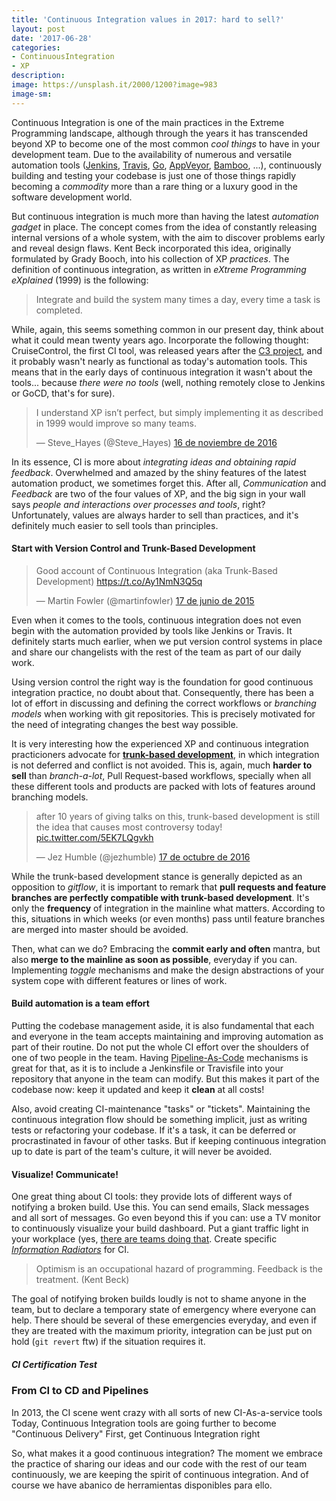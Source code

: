 ```yaml
---
title: 'Continuous Integration values in 2017: hard to sell?'
layout: post
date: '2017-06-28'
categories:
- ContinuousIntegration
- XP
description: 
image: https://unsplash.it/2000/1200?image=983
image-sm:
---
```


Continuous Integration is one of the main practices in the Extreme Programming landscape, although through the years it has transcended beyond XP to become one of the most common *cool things* to have in your development team. Due to the availability of numerous and versatile automation  tools ([Jenkins](http://jenkins.io), [Travis](http://travis-ci.org), [Go](http://www.gocd.org), [AppVeyor](http://www.appveyor.com), [Bamboo](http://www.atlassian.com/software/bamboo), ...), continuously building and testing your codebase is just one of those things rapidly becoming a *commodity* more than a rare thing or a luxury good in the software development world.

But continuous integration is much more than having the latest _automation gadget_ in place. The concept comes from the idea of constantly releasing internal versions of a whole system, with the aim to discover problems early and reveal design flaws. Kent Beck incorporated this idea, originally formulated by Grady Booch, into his collection of XP _practices_. The definition of continuous integration, as written in _eXtreme Programming eXplained_ (1999) is the following:

>  Integrate and build the system many times a day, every time a task is completed.

While, again, this seems something common in our present day, think about what it could mean twenty years ago. Incorporate the following thought: CruiseControl, the first CI tool, was released years after the [C3 project](https://martinfowler.com/bliki/C3.html), and it probably wasn't nearly as functional as today's automation tools. This means that in the early days of continuous integration it wasn't about the tools... because _there were no tools_ (well, nothing remotely close to Jenkins or GoCD, that's for sure).

<blockquote class="twitter-tweet" data-lang="es"><p lang="en" dir="ltr">I understand XP isn’t perfect, but simply implementing it as described in 1999 would improve so many teams.</p>&mdash; Steve_Hayes (@Steve_Hayes) <a href="https://twitter.com/Steve_Hayes/status/798775631613861888">16 de noviembre de 2016</a></blockquote>
<script async src="//platform.twitter.com/widgets.js" charset="utf-8"></script>

In its essence, CI is more about _integrating ideas and obtaining rapid feedback_. Overwhelmed and amazed by the shiny features of the latest automation product, we sometimes forget this. After all, _Communication_ and _Feedback_ are two of the four values of XP,  and the big sign in your wall says _people and interactions over processes and tools_, right? Unfortunately, values are always harder to sell than practices, and it's definitely much easier to sell tools than principles.

#### Start with Version Control and Trunk-Based Development

<blockquote class="twitter-tweet" data-lang="es"><p lang="en" dir="ltr">Good account of Continuous Integration (aka Trunk-Based Development)  <a href="https://t.co/Ay1NmN3Q5q">https://t.co/Ay1NmN3Q5q</a></p>&mdash; Martin Fowler (@martinfowler) <a href="https://twitter.com/martinfowler/status/611297227596820481">17 de junio de 2015</a></blockquote>
<script async src="//platform.twitter.com/widgets.js" charset="utf-8"></script>

Even when it comes to the tools, continuous integration does not even begin with the automation provided by tools like Jenkins or Travis. It definitely starts much earlier, when we put version control systems in place and share our changelists with the rest of the team as part of our daily work.

Using version control the right way is the foundation for good continuous integration practice, no doubt about that. Consequently, there has been a lot of effort in discussing and defining the correct workflows or _branching models_ when working with git repositories. This is precisely motivated for the need of integrating changes the best way possible.

It is very interesting how the experienced XP and continuous integration practicioners advocate for [**trunk-based development**](https://paulhammant.com/2013/04/05/what-is-trunk-based-development/), in which integration is not deferred and conflict is not avoided. This is, again, much **harder to sell** than *branch-a-lot*, Pull Request-based workflows, specially when all these different tools and products are packed with lots of features around branching models.

<blockquote class="twitter-tweet" data-lang="es"><p lang="en" dir="ltr">after 10 years of giving talks on this, trunk-based development is still the idea that causes most controversy today! <a href="https://t.co/5EK7LQgvkh">pic.twitter.com/5EK7LQgvkh</a></p>&mdash; Jez Humble (@jezhumble) <a href="https://twitter.com/jezhumble/status/787866655598575616">17 de octubre de 2016</a></blockquote>
<script async src="//platform.twitter.com/widgets.js" charset="utf-8"></script>

While the trunk-based development stance is generally depicted as an opposition to _gitflow_, it is important to remark that **pull requests and feature branches are perfectly compatible with trunk-based development**. It's only the **frequency** of integration in the mainline what matters. According to this, situations in which weeks (or even months) pass until feature branches are merged into master should be avoided.

Then, what can we do? Embracing the **commit early and often** mantra, but also **merge to the mainline as soon as possible**, everyday if you can. Implementing _toggle_ mechanisms and make the design abstractions of your system cope with different features or lines of work.


#### Build automation is a team effort

Putting the codebase management aside, it is also fundamental that each and everyone in the team accepts maintaining and improving automation as part of their routine. Do not put the whole CI effort over the shoulders of one of two people in the team. Having [Pipeline-As-Code](http://www.thoughtworks.com/radar/techniques/pipelines-as-code) mechanisms is great for that, as it is to include a Jenkinsfile or Travisfile into your repository that anyone in the team can modify. But this makes it part of the codebase now: keep it updated and keep it **clean** at all costs!

Also, avoid creating CI-maintenance "tasks" or "tickets". Maintaining the continuous integration flow should be something implicit, just as writing tests or refactoring your codebase. If it's a task, it can be deferred or procrastinated in favour of other tasks. But if keeping continuous integration up to date is part of the team's culture, it will never be avoided.

#### Visualize! Communicate!

One great thing about CI tools: they provide lots of different ways of notifying a broken build. Use this. You can send emails, Slack messages and all sort of messages. Go even beyond this if you can: use a TV monitor to continuously visualize your build dashboard. Put a giant traffic light in your workplace (yes, [there are teams doing that](https://wiki.jenkins.io/display/JENKINS/Traffic+Light+Plugin). Create specific [_Information Radiators_](http://alistair.cockburn.us/Information+radiator) for CI.

> Optimism is an occupational hazard of programming. Feedback is the treatment. (Kent Beck)

The goal of notifying broken builds loudly is not to shame anyone in the team, but to declare a temporary state of emergency where everyone can help. There should be several of these emergencies everyday, and even if they are treated with the maximum priority, integration can be just put on hold (`git revert` ftw) if the situation requires it.

##### CI Certification Test

### From CI to CD and Pipelines

In 2013, the CI scene went crazy with all sorts of new CI-As-a-service tools
Today, Continuous Integration tools are going further to become "Continuous Delivery" 
First, get Continuous Integration right

So, what makes it a good continuous integration? The moment we embrace the practice of sharing our ideas and our code with the rest of our team continuously, we are keeping the spirit of continuous integration. And of course we have abanico de herramientas disponibles para ello.
